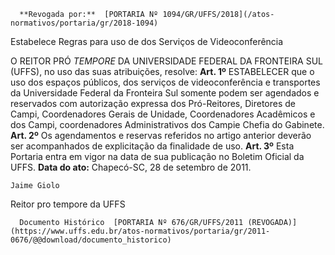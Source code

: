       **Revogada por:**  [PORTARIA Nº 1094/GR/UFFS/2018](/atos-normativos/portaria/gr/2018-1094) 

   Estabelece Regras para uso de dos Serviços de Videoconferência  

 O REITOR PRÓ *TEMPORE*  DA UNIVERSIDADE FEDERAL DA FRONTEIRA SUL (UFFS), no uso das suas atribuições, resolve:   **Art. 1º**  ESTABELECER que o uso dos espaços públicos, dos serviços de videoconferência e transportes da Universidade Federal da Fronteira Sul somente podem ser agendados e reservados com autorização expressa dos Pró-Reitores, Diretores de Campi, Coordenadores Gerais de Unidade, Coordenadores Acadêmicos e dos Campi, coordenadores Administrativos dos Campie Chefia do Gabinete.   **Art. 2º**  Os agendamentos e reservas referidos no artigo anterior deverão ser acompanhados de explicitação da finalidade de uso.   **Art. 3º**  Esta Portaria entra em vigor na data de sua publicação no Boletim Oficial da UFFS.        **Data do ato:** Chapecó-SC, 28 de setembro de 2011.   
 

    Jaime Giolo   
 Reitor pro tempore da UFFS 

      Documento Histórico  [PORTARIA Nº 676/GR/UFFS/2011 (REVOGADA)](https://www.uffs.edu.br/atos-normativos/portaria/gr/2011-0676/@@download/documento_historico)     
      